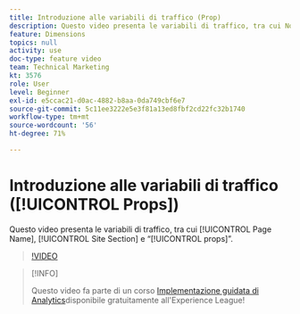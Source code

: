 ```yaml
---
title: Introduzione alle variabili di traffico (Prop)
description: Questo video presenta le variabili di traffico, tra cui Nome pagina, Sezione sito e “prop”.
feature: Dimensions
topics: null
activity: use
doc-type: feature video
team: Technical Marketing
kt: 3576
role: User
level: Beginner
exl-id: e5ccac21-d0ac-4882-b8aa-0da749cbf6e7
source-git-commit: 5c11ee3222e5e3f81a13ed8fbf2cd22fc32b1740
workflow-type: tm+mt
source-wordcount: '56'
ht-degree: 71%

---
```


# Introduzione alle variabili di traffico ([!UICONTROL Props])

Questo video presenta le variabili di traffico, tra cui [!UICONTROL Page Name], [!UICONTROL Site Section] e “[!UICONTROL props]”.

>[!VIDEO](https://video.tv.adobe.com/v/28767/?quality=12)

>[!INFO]
>
> Questo video fa parte di un corso [Implementazione guidata di Analytics](https://experienceleague.adobe.com/?recommended=Analytics-D-1-2019.1)disponibile gratuitamente all&#39;Experience League!
